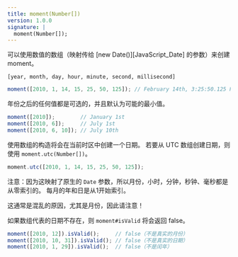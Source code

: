 ```yaml
---
title: moment(Number[])
version: 1.0.0
signature: |
  moment(Number[]);
---
```



可以使用数值的数组（映射传给 [new Date()][JavaScript_Date] 的参数）来创建 moment。

`[year, month, day, hour, minute, second, millisecond]`

```javascript
moment([2010, 1, 14, 15, 25, 50, 125]); // February 14th, 3:25:50.125 PM
```

年份之后的任何值都是可选的，并且默认为可能的最小值。

```javascript
moment([2010]);        // January 1st
moment([2010, 6]);     // July 1st
moment([2010, 6, 10]); // July 10th
```

使用数组的构造将会在当前时区中创建一个日期。 
若要从 UTC 数组创建日期，则使用 `moment.utc(Number[])`。

```javascript
moment.utc([2010, 1, 14, 15, 25, 50, 125]);
```

注意：因为这映射了原生的 `Date` 参数，所以月份，小时，分钟，秒钟、毫秒都是从零索引的。 
每月的年和日是从1开始索引。

这通常是混乱的原因，尤其是月份，因此请注意！

如果数组代表的日期不存在，则 `moment#isValid` 将会返回 false。

```javascript
moment([2010, 12]).isValid();     // false（不是真实的月份）
moment([2010, 10, 31]).isValid(); // false（不是真实的日期）
moment([2010, 1, 29]).isValid();  // false（不是闰年）
```
